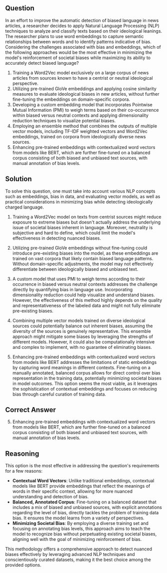 ## Question
In an effort to improve the automatic detection of biased language in news articles, a researcher decides to apply Natural Language Processing (NLP) techniques to analyze and classify texts based on their ideological leanings. The researcher plans to use word embeddings to capture semantic relationships between words and to identify patterns indicative of bias. Considering the challenges associated with bias and embeddings, which of the following approaches would be the most effective in minimizing the model's reinforcement of societal biases while maximizing its ability to accurately detect biased language?

1. Training a Word2Vec model exclusively on a large corpus of news articles from sources known to have a centrist or neutral ideological perspective.
2. Utilizing pre-trained GloVe embeddings and applying cosine similarity measures to evaluate ideological biases in new articles, without further fine-tuning the embeddings on domain-specific corpora.
3. Developing a custom embedding model that incorporates Pointwise Mutual Information (PMI) to weigh terms based on their co-occurrence within biased versus neutral contexts and applying dimensionality reduction techniques to visualize potential biases.
4. Employing an ensemble method that combines the outputs of multiple vector models, including TF-IDF weighted vectors and Word2Vec embeddings, trained on corpora from ideologically diverse news sources.
5. Enhancing pre-trained embeddings with contextualized word vectors from models like BERT, which are further fine-tuned on a balanced corpus consisting of both biased and unbiased text sources, with manual annotation of bias levels.

## Solution
To solve this question, one must take into account various NLP concepts such as embeddings, bias in data, and evaluating vector models, as well as practical considerations in minimizing bias while detecting ideologically charged language.

1. Training a Word2Vec model on texts from centrist sources might reduce exposure to extreme biases but doesn't actually address the underlying issue of societal biases inherent in language. Moreover, neutrality is subjective and hard to define, which could limit the model's effectiveness in detecting nuanced biases.

2. Utilizing pre-trained GloVe embeddings without fine-tuning could introduce pre-existing biases into the model, as these embeddings are trained on vast corpora that likely contain biased language patterns. Without domain-specific adjustments, the model may not effectively differentiate between ideologically biased and unbiased text.

3. A custom model that uses PMI to weigh terms according to their occurrence in biased versus neutral contexts addresses the challenge directly by quantifying bias in language use. Incorporating dimensionality reduction could help visualize and understand biases. However, the effectiveness of this method highly depends on the quality and representativeness of the labeled data and might not fully eliminate pre-existing biases.

4. Combining multiple vector models trained on diverse ideological sources could potentially balance out inherent biases, assuming the diversity of the sources is genuinely representative. This ensemble approach might mitigate some biases by leveraging the strengths of different models. However, it could also be computationally intensive and complex to implement, with no guarantee of eliminating biases.

5. Enhancing pre-trained embeddings with contextualized word vectors from models like BERT addresses the limitations of static embeddings by capturing word meanings in different contexts. Fine-tuning on a manually annotated, balanced corpus allows for direct control over bias representation in the training data, potentially minimizing societal biases in model outcomes. This option seems the most viable, as it leverages the sophistication of contextual embeddings and focuses on reducing bias through careful curation of training data.

## Correct Answer
5. Enhancing pre-trained embeddings with contextualized word vectors from models like BERT, which are further fine-tuned on a balanced corpus consisting of both biased and unbiased text sources, with manual annotation of bias levels.

## Reasoning
This option is the most effective in addressing the question's requirements for a few reasons:

- **Contextual Word Vectors**: Unlike traditional embeddings, contextual models like BERT provide embeddings that reflect the meanings of words in their specific context, allowing for more nuanced understanding and detection of bias.
- **Balanced, Annotated Corpus**: Fine-tuning on a balanced dataset that includes a mix of biased and unbiased sources, with explicit annotations regarding the level of bias, directly tackles the problem of training data bias. It ensures the model learns from a variety of perspectives.
- **Minimizing Societal Bias**: By employing a diverse training set and focusing on annotating bias levels, this approach aims to teach the model to recognize bias without perpetuating existing societal biases, aligning well with the goal of minimizing reinforcement of bias.

This methodology offers a comprehensive approach to detect nuanced biases effectively by leveraging advanced NLP techniques and conscientiously curated datasets, making it the best choice among the provided options.